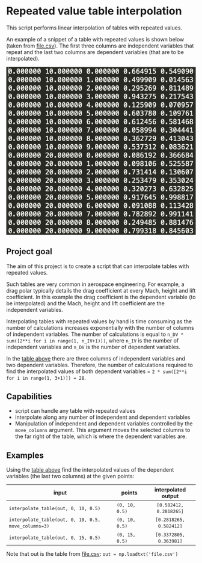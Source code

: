 # Repeated value table interpolation

This script performs linear interpolation of tables with repeated values.

An example of a snippet of a table with repeated values is shown below (taken from [file.csv](file.csv)).
The first three columns are independent variables that repeat and the last two columns are dependent variables (that are 
to be interpolated).

![alt text](example_table.png "Sample table")

## Project goal
The aim of this project is to create a script that can interpolate tables with repeated values. 

Such tables are very common in aerospace engineering. For example, a drag polar typically details the drag coefficient 
at every Mach, height and lift coefficient. In this example the drag coefficient is the dependent variable (to be interpolated)
and the Mach, height and lift coefficient are the independent variables.

Interpolating tables with repeated values by hand is time consuming as the number of calculations increases exponentially with the number 
of columns of independent variables. The number of calculations is equal to `n_DV * sum([2**i for i in range(1, n_IV+1)])`,
 where `n_IV` is the number of independent variables and `n_DV` is the number of dependent variables. 
 
 In the [table above](example_table.png) there are three columns of independent variables and two dependent variables. 
 Therefore, the number of calculations required to find the interpolated values of both dependent variables = 
 `2 * sum([2**i for i in range(1, 3+1)]) = 28`. 


## Capabilities
- script can handle any table with repeated values
- interpolate along any number of independent and dependent variables
- Manipulation of independent and dependent variables controlled by the `move_columns` argument. 
This argument moves the selected columns to the far right of the table, which is where the dependent variables are.

## Examples 

Using the [table above](example_table.png) find the interpolated values of the dependent variables (the last two columns)
at the given points:

| input                                                 | points            | interpolated output       |
| ----------------------------------------------------- | ----------------- |:-------------------------:|
| `interpolate_table(out, 0, 10, 0.5)`                  | `(0, 10, 0.5)`    | `[0.582412, 0.2818265]`   |
| `interpolate_table(out, 0, 10, 0.5, move_columns=3)`  | `(0, 10, 0.5)`    | `[0.2818265, 0.582412]`   |
| `interpolate_table(out, 0, 15, 0.5)`                  | `(0, 15, 0.5)`    | `[0.3372805, 0.363981]`   |

Note that out is the table from [file.csv](file.csv): `out = np.loadtxt('file.csv')`